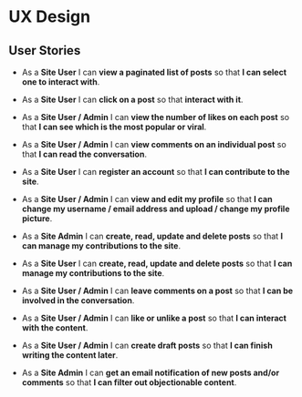 # UX Design

## User Stories

- As a **Site User** I can **view a paginated list of posts** so that **I can select one to interact with**.

- As a **Site User** I can **click on a post** so that **interact with it**.

- As a **Site User / Admin** I can **view the number of likes on each post** so that **I can see which is the most popular or viral**.

- As a **Site User / Admin** I can **view comments on an individual post** so that **I can read the conversation**.

- As a **Site User** I can **register an account** so that **I can contribute to the site**.

- As a **Site User / Admin** I can **view and edit my profile** so that **I can change my username / email address and upload / change my profile picture**.

- As a **Site Admin** I can **create, read, update and delete posts** so that **I can manage my contributions to the site**.

- As a **Site User** I can **create, read, update and delete posts** so that **I can manage my contributions to the site**.

- As a **Site User / Admin** I can **leave comments on a post** so that **I can be involved in the conversation**.

- As a **Site User / Admin** I can **like or unlike a post** so that **I can interact with the content**.

- As a **Site User / Admin** I can **create draft posts** so that **I can finish writing the content later**.

- As a **Site Admin** I can **get an email notification of new posts and/or comments** so that **I can filter out objectionable content**.

